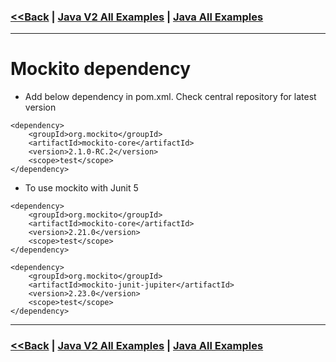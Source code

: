 ### [<<Back](../README.md) | [Java V2 All Examples](https://github.com/avinashbabudonthu/java/blob/master/java-v2/README.md) | [Java All Examples](https://github.com/avinashbabudonthu/java/blob/master/README.md)
------
# Mockito dependency
* Add below dependency in pom.xml. Check central repository for latest version
```
<dependency>
	<groupId>org.mockito</groupId>
	<artifactId>mockito-core</artifactId>
	<version>2.1.0-RC.2</version>
	<scope>test</scope>
</dependency>
```
* To use mockito with Junit 5
```
<dependency>
	<groupId>org.mockito</groupId>
	<artifactId>mockito-core</artifactId>
	<version>2.21.0</version>
	<scope>test</scope>
</dependency>

<dependency>
	<groupId>org.mockito</groupId>
	<artifactId>mockito-junit-jupiter</artifactId>
	<version>2.23.0</version>
	<scope>test</scope>
</dependency>
```
------
### [<<Back](../README.md) | [Java V2 All Examples](https://github.com/avinashbabudonthu/java/blob/master/java-v2/README.md) | [Java All Examples](https://github.com/avinashbabudonthu/java/blob/master/README.md)